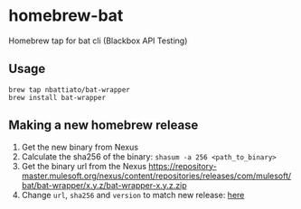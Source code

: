 # homebrew-bat
Homebrew tap for bat cli (Blackbox API Testing)

## Usage
```
brew tap nbattiato/bat-wrapper
brew install bat-wrapper
```

## Making a new homebrew release
1. Get the new binary from Nexus
2. Calculate the sha256 of the binary: `shasum -a 256 <path_to_binary>`
3. Get the binary url from the Nexus https://repository-master.mulesoft.org/nexus/content/repositories/releases/com/mulesoft/bat/bat-wrapper/x.y.z/bat-wrapper-x.y.z.zip
4. Change `url`, `sha256` and `version` to match new release: [here](https://github.com/nbattiato/homebrew-bat/blob/master/formula/bat.rb)